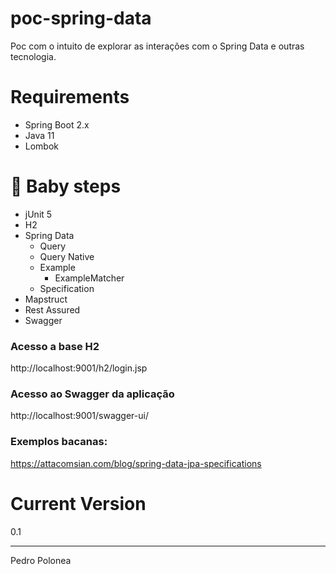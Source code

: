 # poc-spring-data
Poc com o intuito de explorar as interações com o Spring Data e outras tecnologia.

# Requirements
* Spring Boot 2.x
* Java 11
* Lombok

# :baby: Baby steps 
* jUnit 5
* H2
* Spring Data
    * Query
    * Query Native
    * Example
        * ExampleMatcher
    * Specification
* Mapstruct
* Rest Assured
* Swagger

### Acesso a base H2
http://localhost:9001/h2/login.jsp

### Acesso ao Swagger da aplicação
http://localhost:9001/swagger-ui/

### Exemplos bacanas:
https://attacomsian.com/blog/spring-data-jpa-specifications



# Current Version
0.1
____
Pedro Polonea